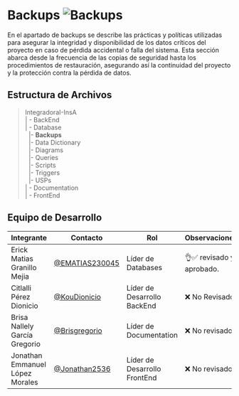 # Backups  ![Backups](https://img.shields.io/badge/MySQL-005C84?style=for-the-badge&logo=mysql&logoColor=white)


 En el apartado de backups se describe las prácticas y políticas utilizadas para asegurar la integridad y disponibilidad de los datos críticos del proyecto en caso de pérdida accidental o falla del sistema. Esta sección abarca desde la frecuencia de las copias de seguridad hasta los procedimientos de restauración, asegurando así la continuidad del proyecto y la protección contra la pérdida de datos.

 

## Estructura de Archivos

>IntegradoraI-InsA<br>
>| - BackEnd <br>
>| - Database<br>
>&nbsp;&nbsp;|- **Backups**<br>
>&nbsp;&nbsp;|- Data Dictionary<br>
>&nbsp;&nbsp;|- Diagrams<br>
>&nbsp;&nbsp;|- Queries<br>
>&nbsp;&nbsp;|- Scripts<br>
>&nbsp;&nbsp;|- Triggers<br>
>&nbsp;&nbsp;|- USPs<br>
>| - Documentation<br>
>| - FrontEnd

## Equipo de Desarrollo

|Integrante|Contacto|Rol|Observaciones|
|------------|--------|---|---|
|Erick Matias Granillo Mejia|[@EMATIAS230045](https://github.com/EMATIAS230045)|Líder de Databases|👌✅ revisado y aprobado.|
|Citlalli Pérez Dionicio|[@KouDionicio](https://github.com/KouDionicio)|Líder de Desarrollo BackEnd|❌ No Revisado.|
|Brisa Nallely García Gregorio|[@Brisgregorio](https://github.com/Brisgregorio)|Líder de Documentation|❌ No revisado |
|Jonathan Emmanuel López Morales|[@Jonathan2536](https://github.com/Jonathan2536)|Líder de Desarrollo FrontEnd|❌ No revisado|
